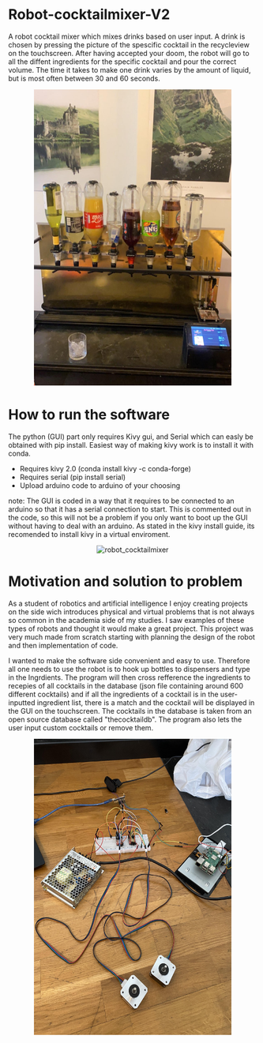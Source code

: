 

# Robot-cocktailmixer-V2


A robot cocktail mixer which mixes drinks based on user input. A drink is chosen by pressing the picture of the spescific cocktail in the recycleview on the touchscreen. After having accepted your doom, the robot will go to all the diffent ingredients for the specific cocktail and pour the correct volume. The time it takes to make one drink varies by the amount of liquid, but is most often between 30 and 60 seconds. 



<p align="center">
<img src="https://github.com/MathiasSagbakken/Robot-cocktailmixer-V2/blob/master/robot_image1.jpg" alt="robot_cocktailmixer"
	title="Front view of the robot" width="400" height="600" />
</p>

# How to run the software

The python (GUI) part only requires Kivy gui, and Serial which can easly be obtained with pip install. Easiest way of making kivy work is to install it with conda.

* Requires kivy 2.0	(conda install kivy -c conda-forge)
* Requires serial	(pip install serial)
* Upload arduino code to arduino of your choosing

note: The GUI is coded in a way that it requires to be connected to an arduino so that it has a serial connection to start. This is commented out in the code, so this will not be a problem if you only want to boot up the GUI without having to deal with an arduino. As stated in the kivy install guide, its recomended to install kivy in a virtual enviroment.

<p align="center">
<img src="https://github.com/MathiasSagbakken/Robot-cocktailmixer-V2/blob/master/robot_gif1.gif" alt="robot_cocktailmixer"
	title="Front view of the robot" width="800" height="450" />
</p>


# Motivation and solution to problem

As a student of robotics and artificial intelligence I enjoy creating projects on the side wich introduces physical and virtual problems that is not always so common in the academia side of my studies. I saw examples of these types of robots and thought it would make a great project. This project was very much made from scratch starting with planning the design of the robot and then implementation of code.

I wanted to make the software side convenient and easy to use. Therefore all one needs to use the robot is to hook up bottles to dispensers and type in the Ingrdients. The program will then cross refference the ingredients to recepies of all cocktails in the database (json file containing around 600 different cocktails) and if all the ingredients of a cocktail is in the user-inputted ingredient list, there is a match and the cocktail will be displayed in the GUI on the touchscreen. The cocktails in the database is taken from an open source database called "thecocktaildb". The program also lets the user input custom cocktails or remove them. 


<p align="center">
<img src="https://github.com/MathiasSagbakken/Robot-cocktailmixer-V2/blob/master/robot_image2.jpg" alt="robot_cocktailmixer"
	title="Front view of the robot" width="400" height="600" />
</p>




